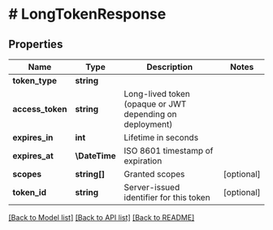 # # LongTokenResponse

## Properties

Name | Type | Description | Notes
------------ | ------------- | ------------- | -------------
**token_type** | **string** |  |
**access_token** | **string** | Long-lived token (opaque or JWT depending on deployment) |
**expires_in** | **int** | Lifetime in seconds |
**expires_at** | **\DateTime** | ISO 8601 timestamp of expiration |
**scopes** | **string[]** | Granted scopes | [optional]
**token_id** | **string** | Server-issued identifier for this token | [optional]

[[Back to Model list]](../../README.md#models) [[Back to API list]](../../README.md#endpoints) [[Back to README]](../../README.md)
